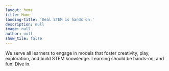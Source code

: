 ```yaml
---
layout: home
title: Home
landing-title: 'Real STEM is hands on.'
description: null
image: null
author: null
show_tile: false
---
```


We serve all learners to engage in models that foster creativity, play, exploration, and build STEM knowledge. Learning should be hands-on, and fun! Dive in.
